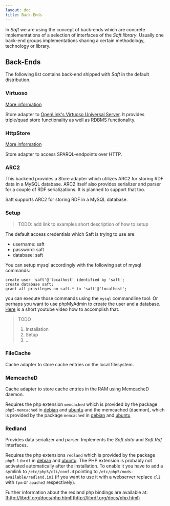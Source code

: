 ```yaml
---
layout: doc
title: Back-Ends
---
```


In _Saft_ we are using the concept of back-ends which are concrete implementations of a selection of interfaces of the _Saft.library_. Usually one back-end groups implementations sharing a certain methodology, technology or library.

## Back-Ends

The following list contains back-end shipped with _Saft_ in the default distribution.

### Virtuoso

<a class="btn" href="virtuoso">More information</a>

Store adapter to [OpenLink's Virtuoso Universal Server](http://virtuoso.openlinksw.com/). It provides triple/quad store functionality as well as RDBMS functionality.

### HttpStore

<a class="btn" href="httpstore">More information</a>

Store adapter to access SPARQL-endpoints over HTTP. 

### ARC2

This backend provides a Store adapter which utilizes ARC2 for storing RDF data in a MySQL database. ARC2 itself also provides serializer and parser for a couple of RDF serializations. It is planned to support that too.

Saft supports ARC2 for storing RDF in a MySQL database. 

### Setup

> TODO:
> add link to examples
> short description of how to setup

The default access credentials which Saft is trying to use are:

- username: saft
- password: saft
- database: saft

You can setup mysql accordingly with the following set of mysql commands:

    create user 'saft'@'localhost' identified by 'saft';
    create database saft;
    grant all privileges on saft.* to 'saft'@'localhost';

you can execute those commands using the `mysql` commandline tool. Or perhaps you want to use phpMyAdmin to create the user and a database. [Here](https://www.youtube.com/watch?v=lfjzAbaW32c) is a short youtube video how to accomplish that.

> TODO
>
> 1. Installation
> 2. Setup
> 3. …

### FileCache

Cache adapter to store cache entries on the local filesystem.

### MemcacheD

Cache adapter to store cache entries in the RAM using MemcacheD daemon. 

Requires the php extension `memcached` which is provided by the package `php5-memcached` in [debian](https://packages.debian.org/stable/php5-memcached) and [ubuntu](http://packages.ubuntu.com/trusty/php5-memcached) and the memcached (daemon), which is provided by the package `memcached` in [debian](https://packages.debian.org/stable/memcached) and [ubuntu](http://packages.ubuntu.com/trusty/memcached)


### Redland

Provides data serializer and parser. Implements the _Saft.data_ and _Saft.Rdf_ interfaces.

Requires the php extensions `redland` which is provided by the package `php5-librdf` in [debian](https://packages.debian.org/stable/php5-librdf) and [ubuntu](http://packages.ubuntu.com/trusty/php5-librdf).
The PHP extension is probably not activated automatically after the installation.
To enable it you have to add a symlink to `/etc/php5/cli/conf.d` pointing to `/etc/php5/mods-available/redland.ini` (if you want to use it with a webserver replace `cli` with `fpm` or `apache2` respectively).

Further information about the redland php bindings are available at: [http://librdf.org/docs/php.html](http://librdf.org/docs/php.html)
